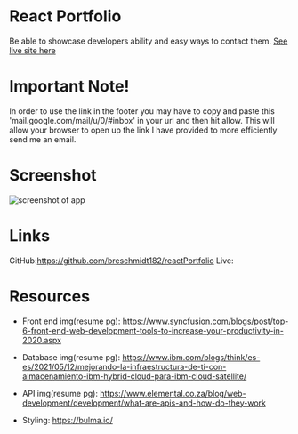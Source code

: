 # React Portfolio
Be able to showcase developers ability and easy ways to contact them.
[See live site here]()

# Important Note!
In order to use the link in the footer you may have to copy and paste this 'mail.google.com/mail/u/0/#inbox' in your url and then hit allow. This will allow your browser to open up the link I have provided to more efficiently send me an email. 

# Screenshot
![screenshot of app](./src/images/Screenshot.png)

# Links 
GitHub:https://github.com/breschmidt182/reactPortfolio
Live: 

# Resources
- Front end img(resume pg): https://www.syncfusion.com/blogs/post/top-6-front-end-web-development-tools-to-increase-your-productivity-in-2020.aspx

- Database img(resume pg): https://www.ibm.com/blogs/think/es-es/2021/05/12/mejorando-la-infraestructura-de-ti-con-almacenamiento-ibm-hybrid-cloud-para-ibm-cloud-satellite/

- API img(resume pg): https://www.elemental.co.za/blog/web-development/development/what-are-apis-and-how-do-they-work

- Styling: https://bulma.io/